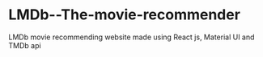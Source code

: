 # LMDb--The-movie-recommender
LMDb movie recommending website made using React js, Material UI and TMDb api 
